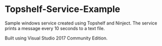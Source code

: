 # Topshelf-Service-Example
Sample windows service created using Topshelf and Ninject. The service prints a message every 10 seconds to a text file.

Built using Visual Studio 2017 Community Edition.
